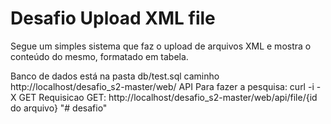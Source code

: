 

Desafio Upload XML file
========================
Segue um simples sistema que faz o upload de arquivos XML e mostra o conteúdo do mesmo, 
formatado em tabela.

Banco de dados está na pasta db/test.sql
caminho
http://localhost/desafio_s2-master/web/
API
Para fazer a pesquisa: curl -i -X GET 
Requisicao GET: http://localhost/desafio_s2-master/web/api/file/{id do arquivo}
"# desafio" 
